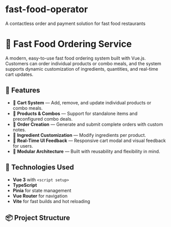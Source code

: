 # fast-food-operator
A contactless order and payment solution for fast food restaurants

# 🍔 Fast Food Ordering Service

A modern, easy-to-use fast food ordering system built with Vue.js. Customers can order individual products or combo meals, and the system supports dynamic customization of ingredients, quantities, and real-time cart updates.

## 🚀 Features

- 🛒 **Cart System** — Add, remove, and update individual products or combo meals.
- 🍟 **Products & Combos** — Support for standalone items and preconfigured combo deals.
- 🧾 **Order Creation** — Generate and submit complete orders with custom notes.
- 🧩 **Ingredient Customization** — Modify ingredients per product.
- 💬 **Real-Time UI Feedback** — Responsive cart modal and visual feedback for users.
- 🔧 **Modular Architecture** — Built with reusability and flexibility in mind.

## 🧱 Technologies Used

- **Vue 3** with `<script setup>`
- **TypeScript**
- **Pinia** for state management
- **Vue Router** for navigation
- **Vite** for fast builds and hot reloading

## 📦 Project Structure
